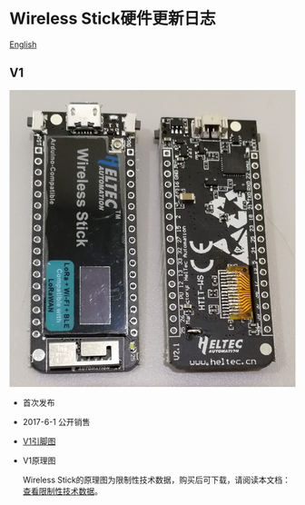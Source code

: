 # Wireless Stick硬件更新日志
[English](https://heltec-automation-docs.readthedocs.io/en/latest/esp32/wireless_stick/hardware_update_log.html)
## V1

![](img/hardware_update_log/01.png)

- 首次发布
- 2017-6-1 公开销售

- [V1引脚图](http://resource.heltec.cn/download/Wireless_Stick/Wireless_Stick.pdf)

- V1原理图

   Wireless Stick的原理图为限制性技术数据，购买后可下载，请阅读本文档：[查看限制性技术数据](https://heltec-automation.readthedocs.io/zh_CN/latest/general/view_limited_technical_data.html)。

  

